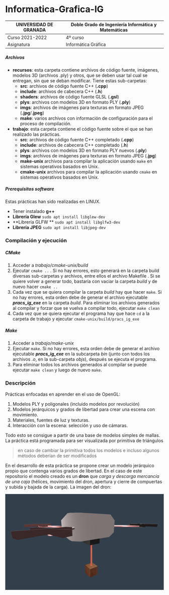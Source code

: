 # Informatica-Grafica-IG



| UNIVERSIDAD DE GRANADA | Doble Grado de Ingeniería Informática y Matemáticas |
| ---------------------- | --------------------------------------------------- |
| Curso 2021-2022        | 4º curso                                            |
| Asignatura             | Informática Gráfica                                 |



##### Archivos

- **recursos**: esta carpeta contiene archivos de código fuente, imágenes, modelos 3D (archivos .ply) y otros, que se deben usar tal cual se entregan, sin que se deban modificar. Tiene estas sub-carpetas:	
  - **src**: archivos de código fuente C++ (**.cpp**)
  - **include**: archivos de cabecera C++ (**.h**)
  - **shaders**: archivos de código fuente GLSL (**.gsl**)
  - **plys**: archivos con modelos 3D en formato PLY (**.ply**)
  - **imgs**: archivos de imágenes para texturas en formato JPEG (**.jpg**/**.jpeg**)
  - **make**: varios archivos con información de configuración para el proceso de compilación.
- **trabajo**: esta carpeta contiene el código fuente sobre el que se han realizado las prácticas.
  - **src**: archivos de código fuente C++ completado (**.cpp**)
  - **include**: archivos de cabecera C++  completado (**.h**)
  - **plys**: archivos con modelos 3D en formato PLY  nuevos (**.ply**)
  - **imgs**: archivos de imágenes para texturas en formato JPEG (**.jpg**)
  - **make-unix** archivos para compilar la aplicación usando `make` en sistemas operativos basados en Unix.
  - **cmake-unix** archivos para compilar la aplicación usando `cmake` en sistemas operativos basados en Unix.

 

##### Prerequisitos software

Estas prácticas han sido realizadas en LINUX. 

- Tener instalado **g++**
- **Librería Glew**      `sudo apt install libglew-dev`
- **Librería GLFW **     `sudo apt install libglfw3-dev`
- **Librería JPEG**     `sudo apt install libjpeg-dev`



### Compilación y ejecución

##### CMake

1. Acceder a *trabajo/cmake-unix/build*
2. Ejecutar `cmake ..` .  Si no hay errores, esto generará en la carpeta build diversas sub-carpetas y archivos, entre ellos el archivo Makefile . Si se quiere volver a generar todo, bastaría con vaciar la carpeta *build* y de nuevo hacer `cmake ..`
3. Cada vez que se quiera compilar la carpeta *build* hay que hacer `make`. Si no hay errores, esta orden debe de generar el archivo ejecutable ***pracs_ig_exe*** en la carpeta *build*. Para eliminar los archivos generados al compilar y forzar que se vuelva a compilar todo, ejecutar `make clean`
4. Cada vez que se quiera ejecutar el programa hay que hace `cd` a la carpeta de trabajo y ejecutar `cmake-unix/build/pracs_ig_exe`



##### Make

1. Acceder a *trabajo/make-unix*
2. Ejecutar `make`.  Si no hay errores, esta orden debe de generar el archivo ejecutable ***pracs_ig_exe*** en la subcarpeta *bin* (junto con todos los archivos *.o*, en la sub-carpeta *objs*), después se ejecuta el programa.
3.  Para eliminar todos los archivos generados al compilar se puede ejecutar `make clean` y luego de nuevo `make`.



### Descripción 

Prácticas enfocadas en aprender en el uso de OpenGL:

1. Modelos PLY y poligonales (incluido modelos por revolución)
2. Modelos jerárquicos y grados de libertad para crear una escena con movimiento.
3. Materiales, fuentes de luz y texturas.
4. Interacción con la escena: selección y uso de cámaras.

Todo esto se consigue a partir de una base de modelos simples de mallas. La práctica está programada para ser visualizada por primitiva de triángulos 

> en caso de cambiar la primitiva todos los modelos e incluso algunos métodos deberían de ser modificados

En el desarrollo de esta práctica se propone crear un  modelo jerárquico propio que contenga varios grados de libertad. En el caso de este repositorio el modelo creado es un **dron** que *carga y descarga mercancía de una caja* (hélices, movimiento del dron, apertura y cierre de compuertas y subida y bajada de la carga). La imagen del dron:

![Alt text](https://github.com/pedrogallegolpz/Informatica-Grafica-IG/blob/master/dron_opengl.png "Dron de carga con texturas")
